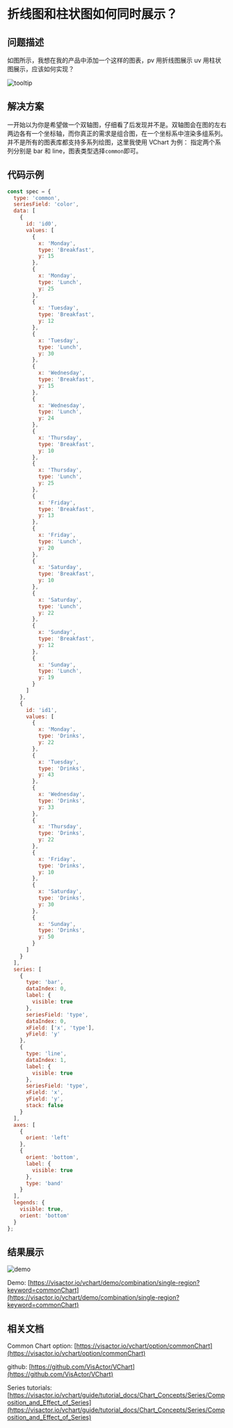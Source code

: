 # 折线图和柱状图如何同时展示？

## 问题描述

如图所示，我想在我的产品中添加一个这样的图表，pv 用折线图展示 uv 用柱状图展示，应该如何实现？

![tooltip](/vchart/faq/45-0.png)

## 解决方案

一开始以为你是希望做一个双轴图，仔细看了后发现并不是。双轴图会在图的左右两边各有一个坐标轴，而你真正的需求是组合图，在一个坐标系中渲染多组系列。
并不是所有的图表库都支持多系列绘图，这里我使用 VChart 为例：
指定两个系列分别是 bar 和 line，图表类型选择`common`即可。

## 代码示例

```javascript
const spec = {
  type: 'common',
  seriesField: 'color',
  data: [
    {
      id: 'id0',
      values: [
        {
          x: 'Monday',
          type: 'Breakfast',
          y: 15
        },
        {
          x: 'Monday',
          type: 'Lunch',
          y: 25
        },
        {
          x: 'Tuesday',
          type: 'Breakfast',
          y: 12
        },
        {
          x: 'Tuesday',
          type: 'Lunch',
          y: 30
        },
        {
          x: 'Wednesday',
          type: 'Breakfast',
          y: 15
        },
        {
          x: 'Wednesday',
          type: 'Lunch',
          y: 24
        },
        {
          x: 'Thursday',
          type: 'Breakfast',
          y: 10
        },
        {
          x: 'Thursday',
          type: 'Lunch',
          y: 25
        },
        {
          x: 'Friday',
          type: 'Breakfast',
          y: 13
        },
        {
          x: 'Friday',
          type: 'Lunch',
          y: 20
        },
        {
          x: 'Saturday',
          type: 'Breakfast',
          y: 10
        },
        {
          x: 'Saturday',
          type: 'Lunch',
          y: 22
        },
        {
          x: 'Sunday',
          type: 'Breakfast',
          y: 12
        },
        {
          x: 'Sunday',
          type: 'Lunch',
          y: 19
        }
      ]
    },
    {
      id: 'id1',
      values: [
        {
          x: 'Monday',
          type: 'Drinks',
          y: 22
        },
        {
          x: 'Tuesday',
          type: 'Drinks',
          y: 43
        },
        {
          x: 'Wednesday',
          type: 'Drinks',
          y: 33
        },
        {
          x: 'Thursday',
          type: 'Drinks',
          y: 22
        },
        {
          x: 'Friday',
          type: 'Drinks',
          y: 10
        },
        {
          x: 'Saturday',
          type: 'Drinks',
          y: 30
        },
        {
          x: 'Sunday',
          type: 'Drinks',
          y: 50
        }
      ]
    }
  ],
  series: [
    {
      type: 'bar',
      dataIndex: 0,
      label: {
        visible: true
      },
      seriesField: 'type',
      dataIndex: 0,
      xField: ['x', 'type'],
      yField: 'y'
    },
    {
      type: 'line',
      dataIndex: 1,
      label: {
        visible: true
      },
      seriesField: 'type',
      xField: 'x',
      yField: 'y',
      stack: false
    }
  ],
  axes: [
    {
      orient: 'left'
    },
    {
      orient: 'bottom',
      label: {
        visible: true
      },
      type: 'band'
    }
  ],
  legends: {
    visible: true,
    orient: 'bottom'
  }
};
```

## 结果展示

![demo](/vchart/faq/45-1.png)

Demo: [https://visactor.io/vchart/demo/combination/single-region?keyword=commonChart](https://visactor.io/vchart/demo/combination/single-region?keyword=commonChart)

## 相关文档

Common Chart option: [https://visactor.io/vchart/option/commonChart](https://visactor.io/vchart/option/commonChart)

github: [https://github.com/VisActor/VChart](https://github.com/VisActor/VChart)

Series tutorials: [https://visactor.io/vchart/guide/tutorial_docs/Chart_Concepts/Series/Composition_and_Effect_of_Series](https://visactor.io/vchart/guide/tutorial_docs/Chart_Concepts/Series/Composition_and_Effect_of_Series)
